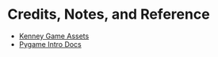 # Credits, Notes, and Reference

 + [Kenney Game Assets](http://kenney.nl/)
 + [Pygame Intro Docs](https://www.pygame.org/docs/tut/PygameIntro.html)
